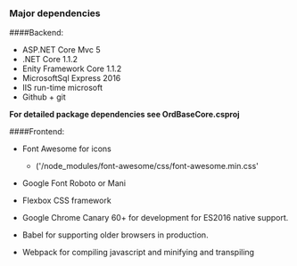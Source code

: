 ### Major dependencies

####Backend: 
- ASP.NET Core Mvc 5
- .NET Core 1.1.2
- Enity Framework Core 1.1.2
- MicrosoftSql Express 2016
- IIS run-time microsoft
- Github + git

**For detailed package dependencies see OrdBaseCore.csproj**

####Frontend:
- Font Awesome for icons
    + ('/node_modules/font-awesome/css/font-awesome.min.css'

- Google Font Roboto or Mani 
- Flexbox CSS framework
- Google Chrome Canary 60+ for development for ES2016 native support.
- Babel for supporting older browsers in production.
- Webpack for compiling javascript and minifying and transpiling

